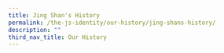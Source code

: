 ```yaml
---
title: Jing Shan's History
permalink: /the-js-identity/our-history/jing-shans-history/
description: ""
third_nav_title: Our History
---
```

